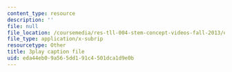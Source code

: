 ```yaml
---
content_type: resource
description: ''
file: null
file_location: /coursemedia/res-tll-004-stem-concept-videos-fall-2013/eda44eb09a565dd191c4501dca1d9e0b_zRslv221V9c.vtt
file_type: application/x-subrip
resourcetype: Other
title: 3play caption file
uid: eda44eb0-9a56-5dd1-91c4-501dca1d9e0b
---
```

